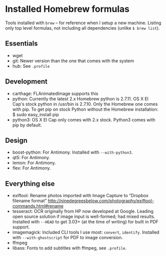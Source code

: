 # Installed Homebrew formulas

Tools installed with `brew` – for reference when I setup a new machine. Listing only top level formulas, not including all dependencies (unlike `$ brew list`).

## Essentials
- wget
- git: Newer version than the one that comes with the system
- hub: See `.profile`

## Development
- carthage: FLAnimatedImage supports this
- python: Currently the latest 2.x Homebrew python is 2.7.11. OS X El Cap's stock python in /usr/bin is 2.7.10. Only the Homebrew one comes with pip. To get pip on stock Python without the Homebrew installation: $ sudo easy_install pip
- python3: OS X El Cap only comes with 2.x stock. Python3 comes with pip by default.

## Design
- boost-python: For Antimony. Installed with `--with-python3`.
- qt5: For Antimony.
- lemon: For Antimony.
- flex: For Antimony.

## Everything else
- exiftool: Rename photos imported with Image Capture to “Dropbox filename format” http://ninedegreesbelow.com/photography/exiftool-commands.html#rename
- tesseract: OCR originally from HP now developed at Google. Leading open source solution if image input is well-formed; had mixed results. Installed with `--HEAD` to get 3.03+ (at the time of writing) for built in PDF support.
- imagemagick: Included CLI tools I use most: `convert`, `identify`. Installed with `--with-ghostscript` for PDF to image conversion.
- ffmpeg
- libass: Fonts to add subtitles with ffmpeg, see `.profile`.
